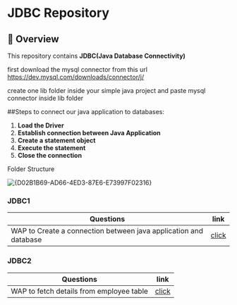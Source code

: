 # JDBC Repository

## 🚀 Overview
This repository contains **JDBC(Java Database Connectivity)** 

first download the mysql connector from this url https://dev.mysql.com/downloads/connector/j/

create one lib folder inside your simple java project and paste mysql connector inside lib folder

##Steps to connect our java application to databases:
1. **Load the Driver**
2. **Establish connection between Java Application**
3. **Create a statement object**
4. **Execute the statement**
5. **Close the connection**
   
Folder Structure

![{D02B1B69-AD66-4ED3-87E6-E73997F02316}](https://github.com/user-attachments/assets/7ba9a149-1666-4337-a5a3-c20da76470e5)


### JDBC1
| Questions             | link                                                                                                                        |
| ----------------------------------------------------------------| --------------------------------------------------------------------------------------------------------------------------- |
|WAP to Create a connection between java application and database | [click](https://github.com/RhutikJagtap/JEE-Advance-Java-/blob/main/JDBC/JDBC1/src/com/javabyrj/learn/Program1.java)        |

### JDBC2
| Questions             | link                                                                                                                        |
| ----------------------------------------------------------------| --------------------------------------------------------------------------------------------------------------------------- |
|WAP to fetch details from employee table                         | [click](https://github.com/RhutikJagtap/JEE-Advance-Java-/blob/main/JDBC/JDBC2/src/com/javabyrj/learn/Program2.java)        |

